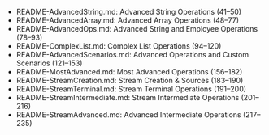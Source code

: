- README-AdvancedString.md: Advanced String Operations (41–50)
- README-AdvancedArray.md: Advanced Array Operations (48–77)
- README-AdvancedOps.md: Advanced String and Employee Operations (78–93)
- README-ComplexList.md: Complex List Operations (94–120)
- README-AdvancedScenarios.md: Advanced Operations and Custom Scenarios (121–153)
- README-MostAdvanced.md: Most Advanced Operations (156–182)
- README-StreamCreation.md: Stream Creation & Sources (183–190)
- README-StreamTerminal.md: Stream Terminal Operations (191–200)
- README-StreamIntermediate.md: Stream Intermediate Operations (201–216)
- README-StreamAdvanced.md: Advanced Intermediate Operations (217–235)
